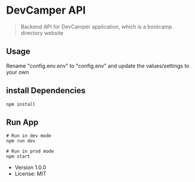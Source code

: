 # DevCamper API

> Backend API for DevCamper application, which is a bootcamp directory website

## Usage

Rename "config.env.env" to "config.env" and update the values/settings to your own

## install Dependencies
```
npm install
```

## Run App
```
# Run in dev mode
npm run dev

# Run in prod mode
npm start
```

- Version 1.0.0
- License: MIT